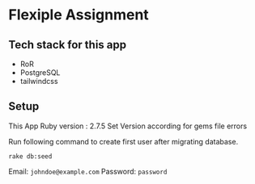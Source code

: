 # Flexiple Assignment

## Tech stack for this app

- RoR
- PostgreSQL
- tailwindcss

## Setup

This App Ruby version : 2.7.5
Set Version according for gems file errors

Run following command to create first user after migrating database.

```
rake db:seed
```

Email: `johndoe@example.com`
Password: `password`
